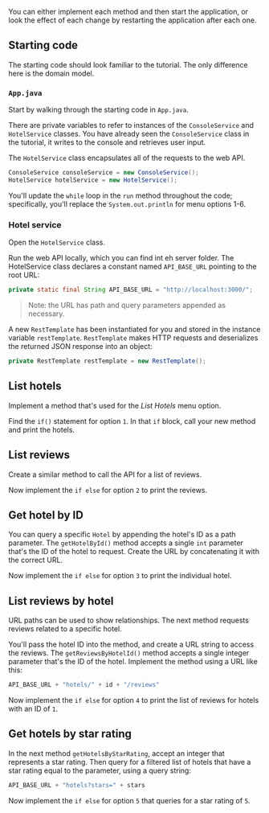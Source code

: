 You can either implement each method and then start the application, or look the effect of each change by restarting the application after each one.

## Starting code

The starting code should look familiar to the tutorial. The only difference here is the domain model.

### `App.java`

Start by walking through the starting code in `App.java`.

There are private variables to refer to instances of the `ConsoleService` and `HotelService` classes. You have already seen the `ConsoleService` class in the tutorial, it writes to the console and retrieves user input.

The `HotelService` class encapsulates all of the requests to the web API.

```java
ConsoleService consoleService = new ConsoleService();
HotelService hotelService = new HotelService();
```

You'll update the `while` loop in the `run` method throughout the code; specifically, you'll replace the `System.out.println` for menu options 1-6.

### Hotel service

Open the `HotelService` class.

Run the web API locally, which you can find int eh server folder. The HotelService class declares a constant named `API_BASE_URL` pointing to the root URL:

```java
private static final String API_BASE_URL = "http://localhost:3000/";
```

> Note: the URL has path and query parameters appended as necessary.

A new `RestTemplate` has been instantiated for you and stored in the instance variable `restTemplate`. `RestTemplate` makes HTTP requests and deserializes the returned JSON response into an object:

```java
private RestTemplate restTemplate = new RestTemplate();
```

## List hotels

Implement a method that's used for the _List Hotels_ menu option.

Find the `if()` statement for option `1`. In that `if` block, call your new method and print the hotels.

## List reviews

Create a similar method to call the API for a list of reviews. 

Now implement the `if else` for option `2` to print the reviews.

## Get hotel by ID

You can query a specific `Hotel` by appending the hotel's ID as a path parameter. The `getHotelById()` method
accepts a single `int` parameter that's the ID of the hotel to request. Create the URL by concatenating it with the correct URL.

Now implement the `if else` for option `3` to print the individual hotel.

## List reviews by hotel

URL paths can be used to show relationships. The next method requests reviews related to a specific hotel.

You'll pass the hotel ID into the method, and create a URL string to access the reviews. The `getReviewsByHotelId()` method accepts a single integer parameter that's the ID of the hotel. Implement the method using a URL like this:

```java
API_BASE_URL + "hotels/" + id + "/reviews"
```

Now implement the `if else` for option `4` to print the list of reviews for hotels with an ID of `1`.

## Get hotels by star rating

In the next method `getHotelsByStarRating`, accept an integer that represents a star rating. Then query for a filtered list of hotels that have a star rating equal to the parameter, using a query string:

```java
API_BASE_URL + "hotels?stars=" + stars
```

Now implement the `if else` for option `5` that queries for a star rating of `5`.




